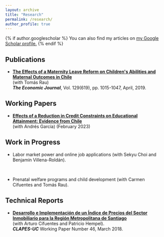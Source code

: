 ```yaml
---
layout: archive
title: "Research"
permalink: /research/
author_profile: true
---
```


{% if author.googlescholar %}
  You can also find my articles on <u><a href="{{author.googlescholar}}">my Google Scholar profile</a>.</u>
{% endif %}

## Publications

- **[The Effects of a Maternity Leave Reform on Children's Abilities and Maternal Outcomes in Chile](https://doi.org/10.1111/ecoj.12586)**     
(with Tomás Rau)  
***The Economic Journal***, Vol. 129(619), pp. 1015-1047, April, 2019.   

## Working Papers

- **[Effects of a Reduction in Credit Constraints on Educational Attainment: Evidence from Chile](https://sistemas.colmex.mx/Reportes/LACEALAMES/LACEA-LAMES2019_paper_476.pdf)** <br> (with Andrés García) (February 2023)

## Work in Progress

- Labor market power and online job applications
(with Sekyu Choi and Benjamín Villena-Roldán).
<br>

- Prenatal welfare programs and child development
(with Carmen Cifuentes and Tomás Rau).

## Technical Reports

- **[Desarrollo e Implementación de un Índice de Precios del Sector Inmobiliario para la Región Metropolitana de Santiago](https://s3.us-east-2.amazonaws.com/assets.clapesuc.cl/media_post_5675_0c1d9d5c25.pdf)**
<br> (with Arturo Cifuentes and Patricio Hempel). <br> ***CLAPES-UC*** Working Paper Number 46, March 2018.
